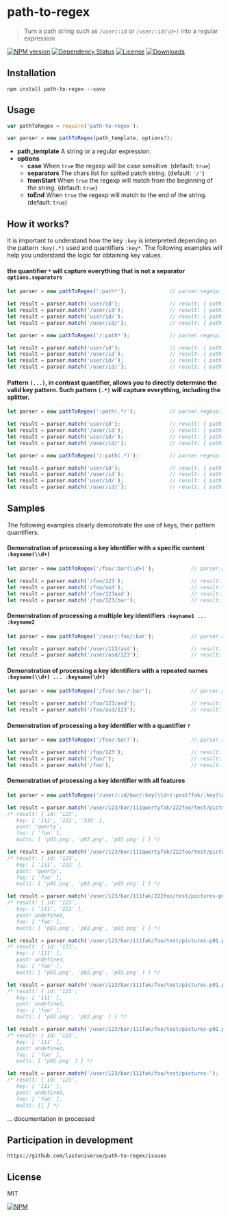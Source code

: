 # path-to-regex

> Turn a path string such as `/user/:id` or `/user/:id(\d+)`  into a regular expression 


[![NPM version][npm-image]][npm-url]
[![Dependency Status][david-image]][david-url]
[![License][license-image]][license-url]
[![Downloads][downloads-image]][downloads-url]

## Installation

```
npm install path-to-regex --save
```

## Usage

```javascript
var pathToRegex = require('path-to-regex');

var parser = new pathToRegex(path_template, options?);
```

- **path_template** A string or a regular expression.
- **options**
  - **case** When `true` the regexp will be case sensitive. (default: `true`)
  - **separators** The chars list for splited patch string. (default: `'/'`)
  - **fromStart** When `true` the regexp will match from the beginning of the string. (default: `true`)
  - **toEnd** When `true` the regexp will match to the end of the string. (default: `true`)




## How it works?
It is important to understand how the key `:key` is interpreted depending on the pattern `:key(.*)` used and quantifiers `:key*`. The following examples will help you understand the logic for obtaining key values.


#### the quantifier `*` will capture everything that is not a separator `options.separators`
```javascript
let parser = new pathToRegex(':path*');              // parser.regexp:  /^[\/]?((?:[\/]?[^\/]+)*)[\/]?$/

let result = parser.match('user/id');                // result: { path: [ 'user', 'id' ] }
let result = parser.match('/user/id');               // result: { path: [ 'user', 'id' ] }
let result = parser.match('user/id/');               // result: { path: [ 'user', 'id' ] }
let result = parser.match('/user/id/');              // result: { path: [ 'user', 'id' ] }

let parser = new pathToRegex('/:path*');             // parser.regexp:  /^[\/]?((?:[\/]?[^\/]+)*)[\/]?$/

let result = parser.match('user/id');                // result: { path: [ 'user', 'id' ] }
let result = parser.match('/user/id');               // result: { path: [ 'user', 'id' ] }
let result = parser.match('user/id/');               // result: { path: [ 'user', 'id' ] }
let result = parser.match('/user/id/');              // result: { path: [ 'user', 'id' ] }
```


#### Pattern `(...)`, in contrast quantifier, allows you to directly determine the valid key pattern. Such pattern `(.*)` will capture everything, including the splitter.
```javascript
let parser = new pathToRegex(':path(.*)');           // parser.regexp:  /^[\/]?(.*?)[\/]?$/

let result = parser.match('user/id');                // result: { path: 'user/id' }
let result = parser.match('/user/id');               // result: { path: 'user/id' }
let result = parser.match('user/id/');               // result: { path: 'user/id' }
let result = parser.match('/user/id/');              // result: { path: 'user/id' }

let parser = new pathToRegex('/:path(.*)');          // parser.regexp:  /^[\/]?(.*?)[\/]?$/

let result = parser.match('user/id');                // result: { path: 'user/id' }
let result = parser.match('/user/id');               // result: { path: 'user/id' }
let result = parser.match('user/id/');               // result: { path: 'user/id' }
let result = parser.match('/user/id/');              // result: { path: 'user/id' }
```


## Samples
The following examples clearly demonstrate the use of keys, their pattern quantifiers.


#### Demonstration of processing a key identifier with a specific content `:keyname(\\d+)`
```javascript
let parser = new pathToRegex('/foo/:bar(\\d+)');            // parser.regexp:  /^[\/]?foo\/?(\d+?)[\/]?$/

let result = parser.match('/foo/123');                      // result: { bar: '123' }
let result = parser.match('/foo/asd');                      // result: undefined
let result = parser.match('/foo/123asd');                   // result: undefined
let result = parser.match('/foo/123/bar');                  // result: undefined
```




#### Demonstration of processing a multiple key identifiers `:keyname1 ... :keyname2`
```javascript
let parser = new pathToRegex('/user/:foo/:bar');            // parser.regexp:  /^[\/]?user\/?([^\/]+?)\/?([^\/]+?)[\/]?$/

let result = parser.match('/user/123/asd');                 // result: { foo: '123', bar: 'asd' }
let result = parser.match('/user/asd/123');                 // result: { foo: 'asd', bar: '123' }
```




#### Demonstration of processing a key identifiers with a repeated names `:keyname(\\d+) ... :keyname(\d+)`
```javascript
let parser = new pathToRegex('/foo/:bar/:bar');             // parser.regexp:  /^[\/]?foo\/?([^\/]+?)\/?([^\/]+?)[\/]?$/

let result = parser.match('/foo/123/asd');                  // result: { bar: [ '123', 'asd' ] }
let result = parser.match('/foo/asd/123');                  // result: { bar: [ 'asd', '123' ] }
```




#### Demonstration of processing a key identifier with a quantifier `?`
```javascript
let parser = new pathToRegex('/foo/:bar?');                 // parser.regexp:  /^[\/]?foo\/?([^\/]+?)?[\/]?$/

let result = parser.match('/foo/123');                      // result: { bar: '123' }
let result = parser.match('/foo/');                         // result: { bar: undefined }
let result = parser.match('/foo');                          // result: { bar: undefined }
```




#### Demonstration of processing a key identifier with all features
```javascript
let parser = new pathToRegex('/user/:id/bar/:key(\\d+):post?fak/:key(\d+)*:foo+/test/pictures-:multi(\w+?\.png)*/:key?');               // parser.r/]+?)?fak\/((?:[^\/]*\d+)*)((?:[^\/]*[^\/]+)+)\/test\/pictures-((?:[^\/]*\w+?\.png)*)\/?([^\/]+?)?[\/]?$/

let result = parser.match('/user/123/bar/111qwertyfak/222foo/test/pictures-p01.png,p02.png,p03.png/333');
/* result: { id: '123',
   key: [ '111', '222', '333' ],
   post: 'qwerty',
   foo: [ 'foo' ],
   multi: [ 'p01.png', 'p02.png', 'p03.png' ] } */

let result = parser.match('/user/123/bar/111qwertyfak/222foo/test/pictures-p01.png-p02.png-p03.png');
/* result: { id: '123',
   key: [ '111', '222' ],
   post: 'qwerty',
   foo: [ 'foo' ],
   multi: [ 'p01.png', 'p02.png', 'p03.png' ] } */

let result = parser.match('/user/123/bar/111fak/222foo/test/pictures-p01.png,p02.png,p03.png');
/* result: { id: '123',
   key: [ '111', '222' ],
   post: undefined,
   foo: [ 'foo' ],
   multi: [ 'p01.png', 'p02.png', 'p03.png' ] } */

let result = parser.match('/user/123/bar/111fak/foo/test/pictures-p01.png;p02.png;p03.png');
/* result: { id: '123',
   key: [ '111' ],
   post: undefined,
   foo: [ 'foo' ],
   multi: [ 'p01.png', 'p02.png', 'p03.png' ] } */

let result = parser.match('/user/123/bar/111fak/foo/test/pictures-p01.png p02.png');
/* result: { id: '123',
   key: [ '111' ],
   post: undefined,
   foo: [ 'foo' ],
   multi: [ 'p01.png', 'p02.png' ] } */

let result = parser.match('/user/123/bar/111fak/foo/test/pictures-p01.png');
/* result: { id: '123',
   key: [ '111' ],
   post: undefined,
   foo: [ 'foo' ],
   multi: [ 'p01.png' ] } */

let result = parser.match('/user/123/bar/111fak/foo/test/pictures-');
/* result: { id: '123',
   key: [ '111' ],
   post: undefined,
   foo: [ 'foo' ],
   multi: [] } */
```



... documentation in processed


## Participation in development
```
https://github.com/lastuniverse/path-to-regex/issues
```
## License

MIT

[![NPM](https://nodei.co/npm/path-to-regex.png?downloads=true&downloadRank=true&stars=true)](https://nodei.co/npm/path-to-regex/)

[npm-image]: https://img.shields.io/npm/v/path-to-regex.svg?style=flat
[npm-url]: https://npmjs.org/package/path-to-regex
[david-image]: http://img.shields.io/david/lastuniverse/path-to-regex.svg?style=flat
[david-url]: https://david-dm.org/lastuniverse/path-to-regex
[license-image]: http://img.shields.io/npm/l/path-to-regex.svg?style=flat
[license-url]: LICENSE
[downloads-image]: http://img.shields.io/npm/dm/path-to-regex.svg?style=flat
[downloads-url]: https://npmjs.org/package/path-to-regex